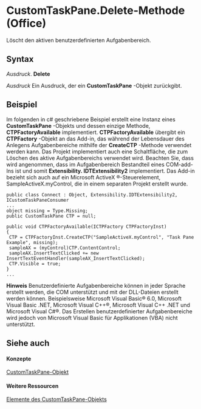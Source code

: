 
# CustomTaskPane.Delete-Methode (Office)

Löscht den aktiven benutzerdefinierten Aufgabenbereich.


## Syntax

 _Ausdruck_. **Delete**

 _Ausdruck_ Ein Ausdruck, der ein **CustomTaskPane** -Objekt zurückgibt.


## Beispiel

Im folgenden in c# geschriebene Beispiel erstellt eine Instanz eines  **CustomTaskPane** -Objekts und dessen einzige Methode, **CTPFactoryAvailable** implementiert. **CTPFactoryAvailable** übergibt ein **CTPFactory** -Objekt an das Add-in, das während der Lebensdauer des Anlegens Aufgabenbereiche mithilfe der **CreateCTP** -Methode verwendet werden kann. Das Projekt implementiert auch eine Schaltfläche, die zum Löschen des aktive Aufgabenbereichs verwendet wird. Beachten Sie, dass wird angenommen, dass im Aufgabenbereich Bestandteil eines COM-add-Ins ist und somit **Extensibility. IDTExtensibility2** implementiert. Das Add-in bezieht sich auch auf ein Microsoft ActiveX ®-Steuerelement, SampleActiveX.myControl, die in einem separaten Projekt erstellt wurde.


```
public class Connect : Object, Extensibility.IDTExtensibility2, ICustomTaskPaneConsumer 
... 
object missing = Type.Missing; 
public CustomTaskPane CTP = null; 
 
public void CTPFactoryAvailable(ICTPFactory CTPFactoryInst) 
{ 
 CTP = CTPFactoryInst.CreateCTP("SampleActiveX.myControl", "Task Pane Example", missing); 
 sampleAX = (myControl)CTP.ContentControl; 
 sampleAX.InsertTextClicked += new InsertTextEventHandler(sampleAX_InsertTextClicked); 
 CTP.Visible = true; 
} 
... 

```


 **Hinweis**  Benutzerdefinierte Aufgabenbereiche können in jeder Sprache erstellt werden, die COM unterstützt und mit der DLL-Dateien erstellt werden können. Beispielsweise Microsoft Visual Basic® 6.0, Microsoft Visual Basic .NET, Microsoft Visual C++®, Microsoft Visual C++ .NET und Microsoft Visual C#®. Das Erstellen benutzerdefinierter Aufgabenbereiche wird jedoch von Microsoft Visual Basic für Applikationen (VBA) nicht unterstützt.


## Siehe auch


#### Konzepte


[CustomTaskPane-Objekt](7ed379b7-d070-4d7b-abe1-92dc73d3d137.md)
#### Weitere Ressourcen


[Elemente des CustomTaskPane-Objekts](http://msdn.microsoft.com/library/858cc1d3-6fe8-5fa2-5a1c-416255227de8%28Office.15%29.aspx)